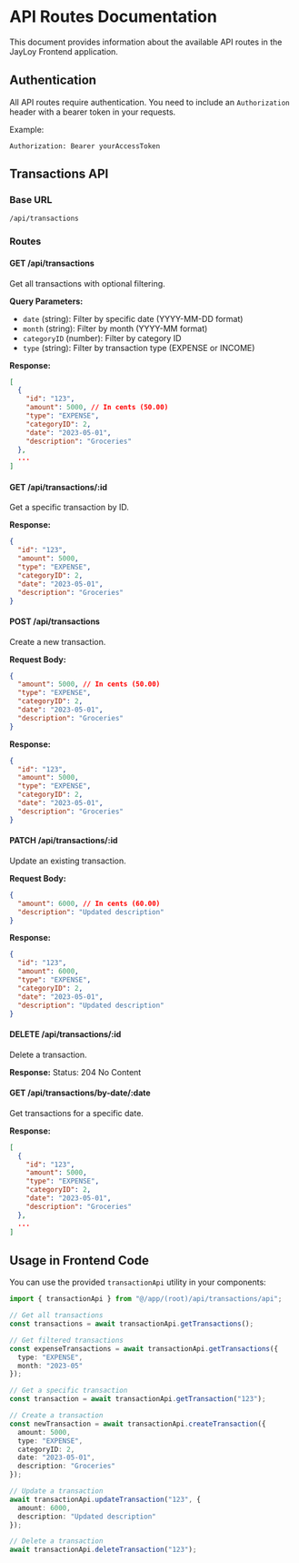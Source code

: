 # API Routes Documentation

This document provides information about the available API routes in the JayLoy Frontend application.

## Authentication

All API routes require authentication. You need to include an `Authorization` header with a bearer token in your requests.

Example:
```
Authorization: Bearer yourAccessToken
```

## Transactions API

### Base URL
```
/api/transactions
```

### Routes

#### GET /api/transactions
Get all transactions with optional filtering.

**Query Parameters:**
- `date` (string): Filter by specific date (YYYY-MM-DD format)
- `month` (string): Filter by month (YYYY-MM format)
- `categoryID` (number): Filter by category ID
- `type` (string): Filter by transaction type (EXPENSE or INCOME)

**Response:**
```json
[
  {
    "id": "123",
    "amount": 5000, // In cents (50.00)
    "type": "EXPENSE",
    "categoryID": 2,
    "date": "2023-05-01",
    "description": "Groceries"
  },
  ...
]
```

#### GET /api/transactions/:id
Get a specific transaction by ID.

**Response:**
```json
{
  "id": "123",
  "amount": 5000,
  "type": "EXPENSE",
  "categoryID": 2,
  "date": "2023-05-01",
  "description": "Groceries"
}
```

#### POST /api/transactions
Create a new transaction.

**Request Body:**
```json
{
  "amount": 5000, // In cents (50.00)
  "type": "EXPENSE",
  "categoryID": 2,
  "date": "2023-05-01",
  "description": "Groceries"
}
```

**Response:**
```json
{
  "id": "123",
  "amount": 5000,
  "type": "EXPENSE",
  "categoryID": 2,
  "date": "2023-05-01",
  "description": "Groceries"
}
```

#### PATCH /api/transactions/:id
Update an existing transaction.

**Request Body:**
```json
{
  "amount": 6000, // In cents (60.00)
  "description": "Updated description"
}
```

**Response:**
```json
{
  "id": "123",
  "amount": 6000,
  "type": "EXPENSE",
  "categoryID": 2,
  "date": "2023-05-01",
  "description": "Updated description"
}
```

#### DELETE /api/transactions/:id
Delete a transaction.

**Response:**
Status: 204 No Content

#### GET /api/transactions/by-date/:date
Get transactions for a specific date.

**Response:**
```json
[
  {
    "id": "123",
    "amount": 5000,
    "type": "EXPENSE",
    "categoryID": 2,
    "date": "2023-05-01",
    "description": "Groceries"
  },
  ...
]
```

## Usage in Frontend Code

You can use the provided `transactionApi` utility in your components:

```typescript
import { transactionApi } from "@/app/(root)/api/transactions/api";

// Get all transactions
const transactions = await transactionApi.getTransactions();

// Get filtered transactions
const expenseTransactions = await transactionApi.getTransactions({ 
  type: "EXPENSE", 
  month: "2023-05" 
});

// Get a specific transaction
const transaction = await transactionApi.getTransaction("123");

// Create a transaction
const newTransaction = await transactionApi.createTransaction({
  amount: 5000,
  type: "EXPENSE",
  categoryID: 2,
  date: "2023-05-01",
  description: "Groceries"
});

// Update a transaction
await transactionApi.updateTransaction("123", {
  amount: 6000,
  description: "Updated description"
});

// Delete a transaction
await transactionApi.deleteTransaction("123");
``` 